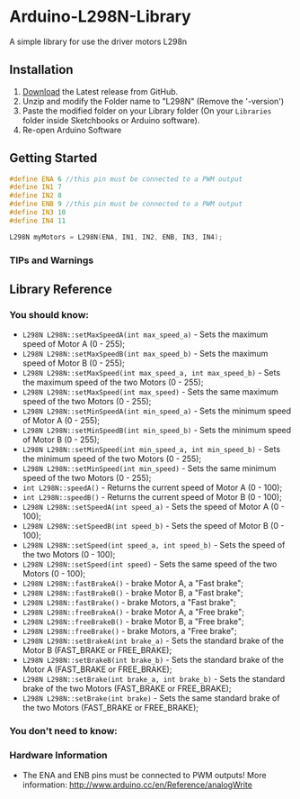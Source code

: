 # Arduino-L298N-Library
A simple library for use the driver motors L298n

## Installation

1. [Download](https://github.com/MarceloFariaz/Arduino-L298N/releases) the Latest release from GitHub.
2. Unzip and modify the Folder name to "L298N" (Remove the '-version')
3. Paste the modified folder on your Library folder (On your `Libraries` folder inside Sketchbooks or Arduino software).
4. Re-open Arduino Software

## Getting Started

```c++
#define ENA 6 //this pin must be connected to a PWM output
#define IN1 7
#define IN2 8
#define ENB 9 //this pin must be connected to a PWM output
#define IN3 10
#define IN4 11

L298N myMotors = L298N(ENA, IN1, IN2, ENB, IN3, IN4);
```

### TIPs and Warnings

## Library Reference

### You should know:
- `L298N L298N::setMaxSpeedA(int max_speed_a)` - Sets the maximum speed of Motor A (0 - 255);
- `L298N L298N::setMaxSpeedB(int max_speed_b)` - Sets the maximum speed of Motor B (0 - 255);
- `L298N L298N::setMaxSpeed(int max_speed_a, int max_speed_b)` - Sets the maximum speed of the two Motors (0 - 255);
- `L298N L298N::setMaxSpeed(int max_speed)` - Sets the same maximum speed of the two Motors (0 - 255);
- `L298N L298N::setMinSpeedA(int min_speed_a)` - Sets the minimum speed of Motor A (0 - 255);
- `L298N L298N::setMinSpeedB(int min_speed_b)` - Sets the minimum speed of Motor B (0 - 255);
- `L298N L298N::setMinSpeed(int min_speed_a, int min_speed_b)` - Sets the minimum speed of the two Motors (0 - 255);
- `L298N L298N::setMinSpeed(int min_speed)` - Sets the same minimum speed of the two Motors (0 - 255);
- `int L298N::speedA()` - Returns the current speed of Motor A (0 - 100);
- `int L298N::speedB()` - Returns the current speed of Motor B (0 - 100);
- `L298N L298N::setSpeedA(int speed_a)` - Sets the speed of Motor A (0 - 100);
- `L298N L298N::setSpeedB(int speed_b)` - Sets the speed of Motor B (0 - 100);
- `L298N L298N::setSpeed(int speed_a, int speed_b)` -  Sets the speed of the two Motors (0 - 100);
- `L298N L298N::setSpeed(int speed)` - Sets the same speed of the two Motors (0 - 100);
- `L298N L298N::fastBrakeA()` - brake Motor A, a "Fast brake";
- `L298N L298N::fastBrakeB()` - brake Motor B, a "Fast brake";
- `L298N L298N::fastBrake()` - brake Motors, a "Fast brake";
- `L298N L298N::freeBrakeA()` - brake Motor A, a "Free brake";
- `L298N L298N::freeBrakeB()` - brake Motor B, a "Free brake";
- `L298N L298N::freeBrake()` - brake Motors, a "Free brake";
- `L298N L298N::setBrakeA(int brake_a)` - Sets the standard brake of the Motor B (FAST_BRAKE or FREE_BRAKE);
- `L298N L298N::setBrakeB(int brake_b)` - Sets the standard brake of the Motor A (FAST_BRAKE or FREE_BRAKE);
- `L298N L298N::setBrake(int brake_a, int brake_b)` - Sets the standard brake of the two Motors (FAST_BRAKE or FREE_BRAKE);
- `L298N L298N::setBrake(int brake)` - Sets the same standard brake of the two Motors (FAST_BRAKE or FREE_BRAKE);
### You don't need to know:

### Hardware Information
- The ENA and ENB pins must be connected to PWM outputs!
  More information: http://www.arduino.cc/en/Reference/analogWrite
